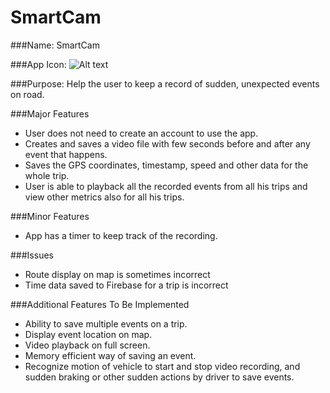 # SmartCam

###Name: 
SmartCam

###App Icon: 
![Alt text](SmartCam/Assets.xcassets/AppIcon.appiconset/News_Icon-20@3x.png)

###Purpose: 
Help the user to keep a record of sudden, unexpected events on road.

###Major Features
+ User does not need to create an account to use the app.
+ Creates and saves a video file with few seconds before and after any event that happens.
+ Saves the GPS coordinates, timestamp, speed and other data for the whole trip. 
+ User is able to playback all the recorded events from all his trips and view other metrics also for all his trips. 

###Minor Features
+ App has a timer to keep track of the recording.

###Issues
+ Route display on map is sometimes incorrect
+ Time data saved to Firebase for a trip is incorrect

###Additional Features To Be Implemented
+ Ability to save multiple events on a trip.
+ Display event location on map.
+ Video playback on full screen.
+ Memory efficient way of saving an event.
+ Recognize motion of vehicle to start and stop video recording, and sudden braking or other sudden actions by driver to save events.
